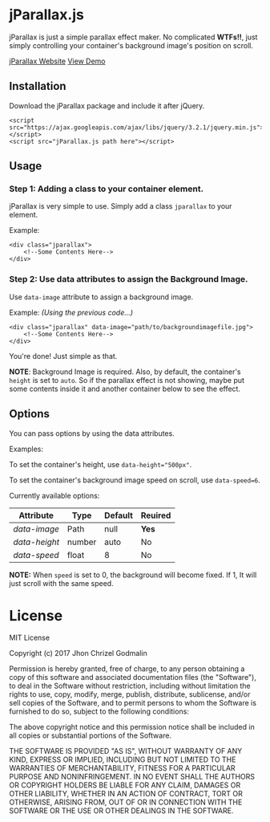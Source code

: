 # jParallax.js

jParallax is just a simple parallax effect maker. No complicated **WTFs!!**, just
simply controlling your container's background image's position on scroll.

[jParallax Website](http://www.jhonchrizel.x10host.com/projects/jparallax/)              [View Demo](http://www.jhonchrizel.x10host.com/projects/demos/jparallax/)

## Installation
Download the jParallax package and include it after jQuery.
```
<script src="https://ajax.googleapis.com/ajax/libs/jquery/3.2.1/jquery.min.js"></script>
<script src="jParallax.js path here"></script>
```

## Usage
### Step 1: Adding a class to your container element.
jParallax is very simple to use. Simply add a class `jparallax` to your element.

Example:
```
<div class="jparallax">
    <!--Some Contents Here-->
</div>
```
### Step 2: Use data attributes to assign the Background Image.
Use `data-image` attribute to assign a background image.

Example: *(Using the previous code...)*
```
<div class="jparallax" data-image="path/to/backgroundimagefile.jpg">
    <!--Some Contents Here-->
</div>
```

You're done! Just simple as that.

**NOTE**: Background Image is required. Also, by default, the container's `height` is
set to `auto`. So if the parallax effect is not showing, maybe put some contents inside
it and another container below to see the effect.

## Options
You can pass options by using the data attributes.

Examples:

To set the container's height, use `data-height="500px"`.

To set the container's background image speed on scroll, use `data-speed=6`.

Currently available options:

| Attribute | Type | Default | Reuired |
| ----- | ----- | ----- | ----- |
| *data-image* | Path | null | **Yes** |
| *data-height* | number | auto | No |
| *data-speed* | float | 8 | No |

**NOTE:** When `speed` is set to 0, the background will become fixed. If 1, It will just scroll with the same speed.

# License
MIT License

Copyright (c) 2017 Jhon Chrizel Godmalin

Permission is hereby granted, free of charge, to any person obtaining a copy
of this software and associated documentation files (the "Software"), to deal
in the Software without restriction, including without limitation the rights
to use, copy, modify, merge, publish, distribute, sublicense, and/or sell
copies of the Software, and to permit persons to whom the Software is
furnished to do so, subject to the following conditions:

The above copyright notice and this permission notice shall be included in all
copies or substantial portions of the Software.

THE SOFTWARE IS PROVIDED "AS IS", WITHOUT WARRANTY OF ANY KIND, EXPRESS OR
IMPLIED, INCLUDING BUT NOT LIMITED TO THE WARRANTIES OF MERCHANTABILITY,
FITNESS FOR A PARTICULAR PURPOSE AND NONINFRINGEMENT. IN NO EVENT SHALL THE
AUTHORS OR COPYRIGHT HOLDERS BE LIABLE FOR ANY CLAIM, DAMAGES OR OTHER
LIABILITY, WHETHER IN AN ACTION OF CONTRACT, TORT OR OTHERWISE, ARISING FROM,
OUT OF OR IN CONNECTION WITH THE SOFTWARE OR THE USE OR OTHER DEALINGS IN THE
SOFTWARE.
